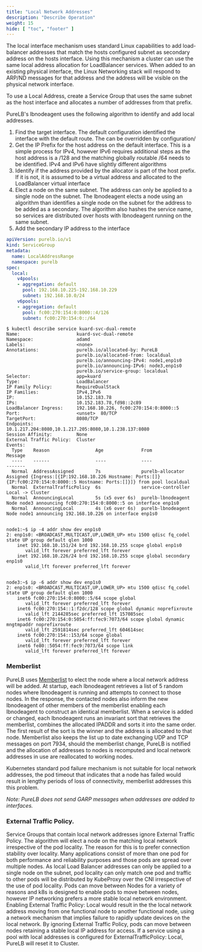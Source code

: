 ```yaml
---
title: "Local Network Addresses"
description: "Describe Operation"
weight: 15
hide: [ "toc", "footer" ]
---
```

The local interface mechanism uses standard Linux capabilities to add load-balancer addresses that match the hosts configured subnet as secondary address on the hosts interface.  Using this mechanism a cluster can use the same local address allocation for LoadBalancer services.  When added to an existing physical interface, the Linux Networking stack will respond to ARP/ND messages for that address and the address will be visible on the physical network interface.  

To use a Local Address, create a Service Group that uses the same subnet as the host interface and allocates a number of addresses from that prefix.

PureLB's lbnodeagent uses the following algorithm to identify and add local addresses.

1.  Find the target interface.  The default configuration identified the interface with the default route.  The can be overridden by configuration/
2.  Get the IP Prefix for the host address on the default interface.  This is a simple process for IPv4, however IPv6 requires additional steps as the host address is a /128 and the matching globally routable /64 needs to be identified.  IPv4 and IPv6 have slightly different algorithms
3.  Identify if the address provided by the allocator is part of the host prefix.  If it is not, it is assumed to be a virtual address and allocated to the LoadBalancer virtual interface
4.  Elect a node on the same subnet.  The address can only be applied to a single node on the subnet.  The lbnodeagent elects a node using an algorithm than identifies a single node on the subnet for the address to be added as a secondary.  The algorithm also hashes the service name, so services are distributed over hosts with lbnodeagent running on the same subnet. 
5.  Add the secondary IP address to the interface

```yaml
apiVersion: purelb.io/v1
kind: ServiceGroup
metadata:
  name: LocalAddressRange
  namespace: purelb
spec:
  local:
    v4pools:
    - aggregation: default
      pool: 192.168.10.225-192.168.10.229
      subnet: 192.168.10.0/24
    v6pools:
    - aggregation: default
      pool: fc00:270:154:0:8000::4/126
      subnet: fc00:270:154:0::/64
```
```plaintext
$ kubectl describe service kuard-svc-dual-remote 
Name:                     kuard-svc-dual-remote
Namespace:                adamd
Labels:                   <none>
Annotations:              purelb.io/allocated-by: PureLB
                          purelb.io/allocated-from: localdual
                          purelb.io/announcing-IPv4: node1,enp1s0
                          purelb.io/announcing-IPv6: node3,enp1s0
                          purelb.io/service-group: localdual
Selector:                 app=kuard
Type:                     LoadBalancer
IP Family Policy:         RequireDualStack
IP Families:              IPv4,IPv6
IP:                       10.152.183.78
IPs:                      10.152.183.78,fd98::2c89
LoadBalancer Ingress:     192.168.10.226, fc00:270:154:0:8000::5
Port:                     <unset>  80/TCP
TargetPort:               8080/TCP
Endpoints:                10.1.217.204:8080,10.1.217.205:8080,10.1.238.137:8080
Session Affinity:         None
External Traffic Policy:  Cluster
Events:
  Type    Reason                 Age              From                Message
  ----    ------                 ----             ----                -------
  Normal  AddressAssigned        7s               purelb-allocator    Assigned {Ingress:[{IP:192.168.10.226 Hostname: Ports:[]} {IP:fc00:270:154:0:8000::5 Hostname: Ports:[]}]} from pool localdual
  Normal  ExternalTrafficPolicy  6s               service-controller  Local -> Cluster
  Normal  AnnouncingLocal        5s (x5 over 6s)  purelb-lbnodeagent  Node node3 announcing fc00:270:154:0:8000::5 on interface enp1s0
  Normal  AnnouncingLocal        4s (x6 over 6s)  purelb-lbnodeagent  Node node1 announcing 192.168.10.226 on interface enp1s0


node1:~$ ip -4 addr show dev enp1s0
2: enp1s0: <BROADCAST,MULTICAST,UP,LOWER_UP> mtu 1500 qdisc fq_codel state UP group default qlen 1000
    inet 192.168.10.151/24 brd 192.168.10.255 scope global enp1s0
       valid_lft forever preferred_lft forever
    inet 192.168.10.226/24 brd 192.168.10.255 scope global secondary enp1s0
       valid_lft forever preferred_lft forever


node3:~$ ip -6 addr show dev enp1s0
2: enp1s0: <BROADCAST,MULTICAST,UP,LOWER_UP> mtu 1500 qdisc fq_codel state UP group default qlen 1000
    inet6 fc00:270:154:0:8000::5/64 scope global 
       valid_lft forever preferred_lft forever
    inet6 fc00:270:154::1:f2dc/128 scope global dynamic noprefixroute 
       valid_lft 2144285sec preferred_lft 157085sec
    inet6 fc00:270:154:0:5054:ff:fec9:7073/64 scope global dynamic mngtmpaddr noprefixroute 
       valid_lft 2591814sec preferred_lft 604614sec
    inet6 fc00:270:154::153/64 scope global 
       valid_lft forever preferred_lft forever
    inet6 fe80::5054:ff:fec9:7073/64 scope link 
       valid_lft forever preferred_lft forever
```

### Memberlist
PureLB uses [Memberlist](https://github.com/hashicorp/memberlist) to elect the node where a local network address will be added.  At startup, each lbnodeagent retrieves a list of 5 random nodes where lbnodeagent is running and attempts to connect to those nodes.  In the response, the contacted nodes also inform the new lbnodeagent of other members of the memberlist enabling each lbnodeagent to construct an identical memberlist.  When a service is added or changed, each lbnodeagent runs an invariant sort that retrieves the memberlist, combines the allocated IPADDR  and sorts it into the same order.  The first result of the sort is the winner and the address is allocated to that node.  Memberlist also keeps the list up to date exchanging UDP and TCP messages on port 7934, should the memberlist change, PureLB is notified and the allocation of addresses to nodes is recomputed and local network addresses in use are reallocated to working nodes.

Kubernetes standard pod failure mechanism is not suitable for local network addresses, the pod timeout that indicates that a node has failed would result in lengthy periods of loss of connectivity, memberlist addresses this this problem.


_Note: PureLB does not send GARP messages when addresses are added to interfaces._ 

### External Traffic Policy.  
Service Groups that contain local network addresses ignore External Traffic Policy.  The algorithm will elect a node on the matching local network irrespective of the pod locality.  The reason for this is to prefer connection stability over locality.  Many applications consist of more than one pod for both performance and reliability purposes and those pods are spread over multiple nodes.  As local Load Balancer addresses can only be applied to a single node on the subnet, pod locality can only match one pod and traffic to other pods will be distributed by KubeProxy over the CNI irrespective of the use of pod locality.  Pods can move between Nodes for a variety of reasons and k8s is designed to enable pods to move between nodes, however IP networking prefers a more stable local network environment.  Enabling External Traffic Policy: Local would result in the the local network address moving from one functional node to another functional node, using a network mechanism that implies failure to rapidly update devices on the local network.  By ignoring External Traffic Policy, pods can move between nodes retaining a stable local IP address for access.  If a service using a pool with local addresses is configured for ExternalTrafficPolicy: Local, PureLB will reset it to Cluster.

